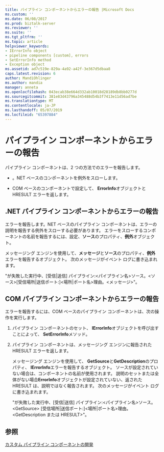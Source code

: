 ```yaml
---
title: パイプライン コンポーネントからエラーの報告 |Microsoft Docs
ms.custom: ''
ms.date: 06/08/2017
ms.prod: biztalk-server
ms.reviewer: ''
ms.suite: ''
ms.tgt_pltfrm: ''
ms.topic: article
helpviewer_keywords:
- IErrorInfo object
- pipeline components [custom], errors
- SetErrorInfo method
- Exception object
ms.assetid: ad7c519e-829a-4a92-a42f-3e367d5dbaa8
caps.latest.revision: 6
author: MandiOhlinger
ms.author: mandia
manager: anneta
ms.openlocfilehash: 043ecab38e664d332ab10018d28189db8bb0277d
ms.sourcegitcommit: 381e83d43796a345488d54b3f7413e11d56ad7be
ms.translationtype: MT
ms.contentlocale: ja-JP
ms.lasthandoff: 05/07/2019
ms.locfileid: "65397884"
---
```

# <a name="reporting-errors-from-pipeline-components"></a>パイプライン コンポーネントからエラーの報告
パイプライン コンポーネントは、2 つの方法でのエラーを報告します。  
  
-   。NET ベースのコンポーネントを例外をスローします。  
  
-   COM ベースのコンポーネントで設定して、 **ErrorInfo**オブジェクトと HRESULT エラーを返します。  
  
## <a name="reporting-errors-from-net-pipeline-components"></a>.NET パイプライン コンポーネントからエラーの報告  
 エラーを報告します。NET ベースのパイプライン コンポーネントは、エラーの説明を報告する例外をスローする必要があります。 エラーをスローするコンポーネントの名前を報告するには、設定、**ソース**のプロパティ、**例外**オブジェクト。  
  
 メッセージング エンジンを使用して、**メッセージ**と**ソース**のプロパティ、**例外**エラーを報告するオブジェクト。 次のメッセージがイベント ログに書き込まれます。  
  
 "が失敗した実行中、[受信&#124;送信] パイプライン:\<パイプライン名\>ソース。\<ソース\>[受信場所&#124;送信ポート:]\<場所&#124;ポート名\>理由。\<メッセージ\>"。  
  
## <a name="reporting-errors-from-com-pipeline-components"></a>COM パイプライン コンポーネントからエラーの報告  
 エラーを報告するには、COM ベースのパイプライン コンポーネントは、次の操作を実行します。  
  
1. パイプライン コンポーネントのセット、 **IErrorInfo**オブジェクトを呼び出すことによって、 **SetErrorInfo**メソッド。  
  
2. パイプライン コンポーネントは、メッセージング エンジンに報告された HRESULT エラーを返します。  
  
   メッセージング エンジンを使用して、 **GetSource**と**GetDescription**のプロパティ、 **IErrorInfo**エラーを報告するオブジェクト。 ソースが設定されていない場合は、コンポーネントの名前が使用されます。 説明のセットまたは全体がない場合**ErrorInfo**オブジェクトが設定されていない、返された HRESULT は、説明ではなく報告されます。 次のメッセージがイベント ログに書き込まれます。  
  
   "が失敗した実行中、[受信&#124;送信] パイプライン:\<パイプライン名\>ソース。\<GetSource\> [受信場所&#124;送信ポート:]\<場所&#124;ポート名\>理由。\<GetDescription または HRESULT\>"。  
  
## <a name="see-also"></a>参照  
 [カスタム パイプライン コンポーネントの開発](../core/developing-custom-pipeline-components.md)